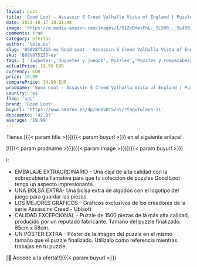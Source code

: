 ```yaml
---
layout: post
title: 'Good Loot - Assassin S Creed Valhalla Vista of England | Puzzle 1500 Piezas | Incluye póster y Bolsa | 85 x 58 | Videojuego | Rompecabezas para Adultos y Adolescentes | para Navidad y Regalos | Decoración'
date: 2022-10-17 18:21:48
image: 'https://m.media-amazon.com/images/I/51ZvDYmsFnL._SL500_._SL400_.jpg'
comments: true
category: ofertas
author: 'tole.es'
slug: 'B08V8T5ZS5-es Good Loot - Assassin S Creed Valhalla Vista of England |...'
sku: 'B08V8T5ZS5-es'
tags: [ 'Juguetes','Juguetes y juegos','Puzzles','Puzzles y rompecabezas','good loot','navidad','🇪🇸', ]
actualPrice: 19.99 EUR
currency: EUR
price: 19.99
comparePrice: 34.99 EUR
prodname: 'Good Loot - Assassin S Creed Valhalla Vista of England | Puzzle 1500 Piezas | Incluye póster y Bolsa | 85 x 58 | Videojuego | Rompecabezas para Adultos y Adolescentes | para Navidad y Regalos | Decoración'
country: 'es'
flag: '🇪🇸'
brand: 'Good Loot'
buyurl: 'https://www.amazon.es/dp/B08V8T5ZS5/?tag=tolees-21'
descuento: '42.87'
average: '19.99'
---
```


Tienes [{{< param title >}}]({{< param buyurl >}}) en el siguiente enlace!

[![{{< param prodname >}}]({{< param image >}})]({{< param buyurl >}})

ℹ️:

- EMBALAJE EXTRAORDINARIO - Una caja de alta calidad con la sobrecubierta llamativa para que tu colección de puzzles Good Loot tenga un aspecto impresionante.
- UNA BOLSA EXTRA- Una bolsa extra de algodón con el logotipo del juego para guardar las piezas.
- LOS MEJORES GRÁFICOS - Gráficos exclusivos de los creadores de la serie Assassins Creed - Ubisoft
- CALIDAD EXCEPCIONAL - Puzzle de 1500 piezas de la más alta calidad, producido por un reputado fabricante. Tamaño del puzzle finalizado: 85cm x 58cm.
- UN PÓSTER EXTRA - Póster de la imagen del puzzle en el mismo tamaño que el puzzle finalizado. Utilízalo como referencia mientras trabajas en tu puzzle.

[🛒 Accede a la oferta!!]({{< param buyurl >}})
